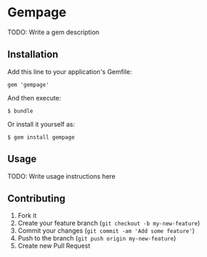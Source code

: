# Gempage

TODO: Write a gem description

## Installation

Add this line to your application's Gemfile:

    gem 'gempage'

And then execute:

    $ bundle

Or install it yourself as:

    $ gem install gempage

## Usage

TODO: Write usage instructions here

## Contributing

1. Fork it
2. Create your feature branch (`git checkout -b my-new-feature`)
3. Commit your changes (`git commit -am 'Add some feature'`)
4. Push to the branch (`git push origin my-new-feature`)
5. Create new Pull Request
